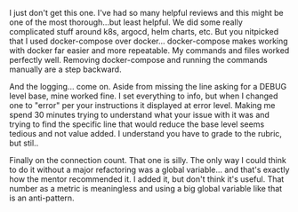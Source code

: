 I just don't get this one.  I've had so many helpful reviews and this might be one of the most thorough...but least helpful.  We did some really complicated stuff around k8s, argocd, helm charts, etc.  But you nitpicked that I used docker-compose over docker... docker-compose makes working with docker far easier and more repeatable.  My commands and files worked perfectly well.  Removing docker-compose and running the commands manually are a step backward.

And the logging... come on.  Aside from missing the line asking for a DEBUG level base, mine worked fine.  I set everything to info, but when I changed one to "error" per your instructions it displayed at error level.  Making me spend 30 minutes trying to understand what your issue with it was and trying to find the specific line that would reduce the base level seems tedious and not value added.  I understand you have to grade to the rubric, but stil..

Finally on the connection count.  That one is silly.  The only way I could think to do it without a major refactoring was a global variable... and that's exactly how the mentor recommended it.  I added it, but don't think it's useful.  That number as a metric is meaningless and using a big global variable like that is an anti-pattern.
